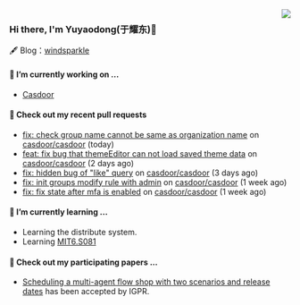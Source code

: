 <img align="right" src="https://github-readme-stats.vercel.app/api?username=leo220yuyaodog&show_icons=true&icon_color=805AD5&text_color=718096&bg_color=ffffff&hide_title=true" />

### Hi there, I'm Yuyaodong(于耀东)👋
🖋 Blog：[windsparkle](https://blog.windsparkle.top)
#### 🔭 I’m currently working on ...
- [Casdoor](https://github.com/casdoor)

#### 🔨 Check out my recent pull requests

- [fix: check group name cannot be same as organization name](https://github.com/casdoor/casdoor/pull/2090) on [casdoor/casdoor](https://github.com/casdoor/casdoor) (today)
- [feat: fix bug that themeEditor can not load saved theme data](https://github.com/casdoor/casdoor/pull/2085) on [casdoor/casdoor](https://github.com/casdoor/casdoor) (2 days ago)
- [fix: hidden bug of &#34;like&#34; query](https://github.com/casdoor/casdoor/pull/2082) on [casdoor/casdoor](https://github.com/casdoor/casdoor) (3 days ago)
- [fix: init groups modify rule with admin](https://github.com/casdoor/casdoor/pull/2054) on [casdoor/casdoor](https://github.com/casdoor/casdoor) (1 week ago)
- [fix: fix state after mfa is enabled](https://github.com/casdoor/casdoor/pull/2050) on [casdoor/casdoor](https://github.com/casdoor/casdoor) (1 week ago)

#### 🌱 I’m currently learning ...
- Learning the distribute system.
- Learning [MIT6.S081](https://pdos.csail.mit.edu/6.828/2021/schedule.html)

#### 📜 Check out my participating papers ...
- [Scheduling a multi-agent flow shop with two scenarios and release dates](https://www.tandfonline.com/doi/full/10.1080/00207543.2023.2188646) has been accepted by IGPR.

